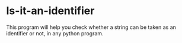 # Is-it-an-identifier
This program will help you check whether a string can be taken as an identifier or not, in any python program.


	
